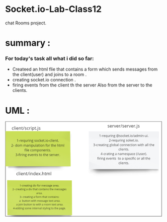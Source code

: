 # Socket.io-Lab-Class12
 chat Rooms project.

# summary :
### For today's task all what i did so far:
* Createed an html flie that contains  a form which sends messages from the client(user) and joins to a room .
* creating socket.io connection .
* firing events from the client th the server Also from the server to the clients. 

# UML :
![](./labclass13.png)


